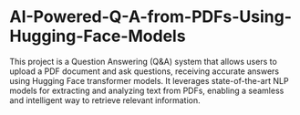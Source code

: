 # AI-Powered-Q-A-from-PDFs-Using-Hugging-Face-Models
This project is a Question Answering (Q&amp;A) system that allows users to upload a PDF document and ask questions, receiving accurate answers using Hugging Face transformer models. It leverages state-of-the-art NLP models for extracting and analyzing text from PDFs, enabling a seamless and intelligent way to retrieve relevant information.
